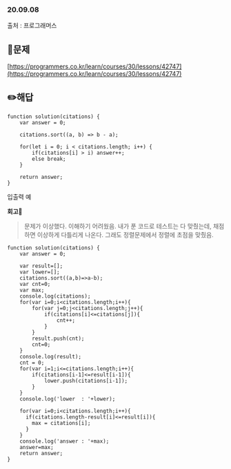 ### 20.09.08

출처 : 프로그래머스

## 📝문제

[https://programmers.co.kr/learn/courses/30/lessons/42747](https://programmers.co.kr/learn/courses/30/lessons/42747)

## ✏️해답

```
function solution(citations) {
    var answer = 0;

    citations.sort((a, b) => b - a);

    for(let i = 0; i < citations.length; i++) {
        if(citations[i] > i) answer++;
        else break;
    }

    return answer;
}
```

입출력 예

**회고🧐**

> 문제가 이상했다. 이해하기 어려웠음. 내가 푼 코드로 테스트는 다 맞췄는데, 채점하면 이상하게 다틀리게 나온다. 그래도 정렬문제에서 정렬에 초점을 맞췄음.

```
function solution(citations) {
    var answer = 0;

    var result=[];
    var lower=[];
    citations.sort((a,b)=>a-b);
    var cnt=0;
    var max;
    console.log(citations);
    for(var i=0;i<citations.length;i++){
        for(var j=0;j<citations.length;j++){
            if(citations[i]<=citations[j]){
                cnt++;
            }
        }
        result.push(cnt);
        cnt=0;
    }
    console.log(result);
    cnt = 0;
    for(var i=1;i<=citations.length;i++){
        if(citations[i-1]<=result[i-1]){
            lower.push(citations[i-1]);   
        }
    }
    console.log('lower  : '+lower);

    for(var i=0;i<citations.length;i++){
      if(citations.length-result[i]<=result[i]){
        max = citations[i];
      }
    }
    console.log('answer : '+max);
    answer=max;
    return answer;
}
```